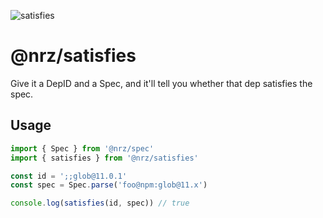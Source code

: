 ![satisfies](https://github.com/user-attachments/assets/5dc35dbc-c8b2-4dac-844d-81ee5569347b)

# @nrz/satisfies

Give it a DepID and a Spec, and it'll tell you whether that dep satisfies the spec.

## Usage

```js
import { Spec } from '@nrz/spec'
import { satisfies } from '@nrz/satisfies'

const id = ';;glob@11.0.1'
const spec = Spec.parse('foo@npm:glob@11.x')

console.log(satisfies(id, spec)) // true
```
